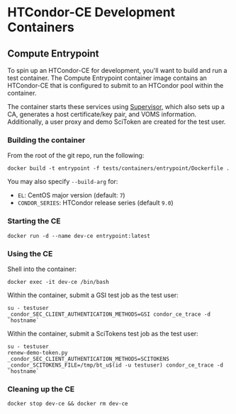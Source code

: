 HTCondor-CE Development Containers
==================================

Compute Entrypoint
------------------

To spin up an HTCondor-CE for development, you'll want to build and run a test container.
The Compute Entrypoint container image contains an HTCondor-CE that is configured to submit to an HTCondor pool within
the container.

The container starts these services using [Supervisor](http://supervisord.org/), which also sets up a CA, generates a
host certificate/key pair, and VOMS information.
Additionally, a user proxy and demo SciToken are created for the test user.

### Building the container ###

From the root of the git repo, run the following:

```
docker build -t entrypoint -f tests/containers/entrypoint/Dockerfile .
```

You may also specify `--build-arg` for:

- `EL`: CentOS major version (default: `7`)
- `CONDOR_SERIES`: HTCondor release series (default `9.0`)

### Starting the CE ###

```
docker run -d --name dev-ce entrypoint:latest
```

### Using the CE ###

Shell into the container:

```
docker exec -it dev-ce /bin/bash
```

Within the container, submit a GSI test job as the test user:

```
su - testuser
_condor_SEC_CLIENT_AUTHENTICATION_METHODS=GSI condor_ce_trace -d `hostname`
```

Within the container, submit a SciTokens test job as the test user:

```
su - testuser
renew-demo-token.py
_condor_SEC_CLIENT_AUTHENTICATION_METHODS=SCITOKENS _condor_SCITOKENS_FILE=/tmp/bt_u$(id -u testuser) condor_ce_trace -d `hostname`
```

### Cleaning up the CE ###

```
docker stop dev-ce && docker rm dev-ce
```
